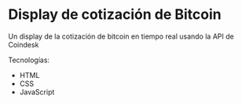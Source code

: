 # Display de cotización de Bitcoin
Un display de la cotización de bitcoin en tiempo real usando la API de Coindesk


Tecnologías:
- HTML
- CSS
- JavaScript
